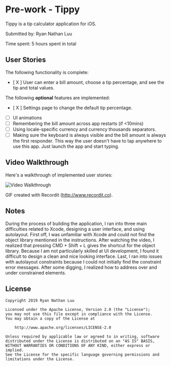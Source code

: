 # Pre-work - Tippy

Tippy is a tip calculator application for iOS.

Submitted by: Ryan Nathan Luu

Time spent: 5 hours spent in total

## User Stories

The following functionality is complete:

* [ X ] User can enter a bill amount, choose a tip percentage, and see the tip and total values.

The following **optional** features are implemented:
* [ X ] Settings page to change the default tip percentage.
* [ ] UI animations
* [ ] Remembering the bill amount across app restarts (if <10mins)
* [ ] Using locale-specific currency and currency thousands separators.
* [ ] Making sure the keyboard is always visible and the bill amount is always the first responder. This way the user doesn't have to tap anywhere to use this app. Just launch the app and start typing.

## Video Walkthrough 

Here's a walkthrough of implemented user stories:

<img src='http://g.recordit.co/Bdo4WEHL39.gif' title='Video Walkthrough' width='' alt='Video Walkthrough' />

GIF created with Recordit (http://www.recordit.co).

## Notes

During the process of building the application, I ran into three main difficulties related to Xcode, designing a user interface, and using autolayout. First off, I was unfamiliar with Xcode and could not find the object library mentioned in the instructions. After watching the video, I realized that pressing CMD + Shift + L gives the shortcut for the object library. Because I am not particularly skilled at UI development, I found it difficult to design a clean and nice looking interface. Last, I ran into issues with autolayout constraints because I could not initially find the constraint error messages. After some digging, I realized how to address over and under constrained elements.

## License

    Copyright 2019 Ryan Nathan Luu

    Licensed under the Apache License, Version 2.0 (the "License");
    you may not use this file except in compliance with the License.
    You may obtain a copy of the License at

        http://www.apache.org/licenses/LICENSE-2.0

    Unless required by applicable law or agreed to in writing, software
    distributed under the License is distributed on an "AS IS" BASIS,
    WITHOUT WARRANTIES OR CONDITIONS OF ANY KIND, either express or implied.
    See the License for the specific language governing permissions and
    limitations under the License.
